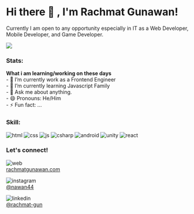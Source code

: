 # Hi there 👋 , I'm Rachmat Gunawan!
Currently I am open to any opportunity especially in IT as a Web Developer, Mobile Developer, and Game Developer. 

<img src=”http://rachmatgunawan.com/static/media/sea.b4bfc7c7.JPG”/>

### Stats:
 <summary><strong>What i am learning/working on these days</strong></summary>
    - 🔭 I’m currently work as a Frontend Engineer </br>
    - 🌱 I’m currently learning Javascript Family </br>
    - 💬 Ask me about anything.</br>
    - 😄 Pronouns: He/Him </br>
    - ⚡ Fun fact: ... </br> 

### Skill:
![html](https://i.ibb.co/L5pMJQd/html.png)
![css](https://i.ibb.co/W2BmLWh/css.png)
![js](https://i.ibb.co/NmRTDfL/js.png)
![csharp](https://i.ibb.co/23KpvfM/csharp.png)
![android](https://i.ibb.co/vD6Tqr1/Android.png)
![unity](https://i.ibb.co/QF9DKQP/unity.png)
![react](https://i.ibb.co/pn950rp/react.png)


### Let's connect!

 ![web](https://i.ibb.co/D95jt5Z/web.png) <br/> 
 <a href="http://www.rachmatgunawan.com" target="blank">
 rachmatgunawan.com
 </a>

 ![instagram](https://i.ibb.co/5nwd9Kh/instagram.png)<br/> 
 <a href="https://www.instagram.com/nawan44" target="blank">
@nawan44
</a> 

![linkedin](https://i.ibb.co/ZWJcxJ5/linkedin.png) <br/> 
 <a href="https://www.linkedin.com/in/rachmat-gun/" target="blank">
@rachmat-gun
</a> <br/>

